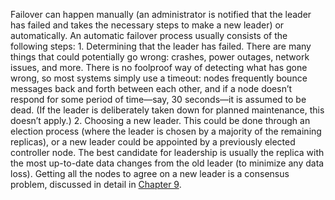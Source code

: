 Failover can happen manually (an administrator is notified that the leader has failed and takes the
necessary steps to make a new leader) or automatically. An automatic failover process usually
consists of the following steps: 1.  Determining that the leader has failed. There are many things that could potentially go wrong:
crashes, power outages, network issues, and more. There is no foolproof way of detecting what
has gone wrong, so most systems simply use a timeout: nodes frequently bounce messages back and
forth between each other, and if a node doesn’t respond for some period of time—say, 30
seconds—it is assumed to be dead. (If the leader is deliberately taken down for planned
maintenance, this doesn’t apply.) 2.  Choosing a new leader. This could be done through an election process (where the leader is chosen by
a majority of the remaining replicas), or a new leader could be appointed by a previously elected
controller node. The best candidate for leadership is usually the replica with the most
up-to-date data changes from the old leader (to minimize any data loss). Getting all the nodes to
agree on a new leader is a consensus problem, discussed in detail in [Chapter 9](ch09.html#ch_consistency).